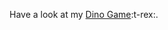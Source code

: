 <p>Have a look at my <a href="https://carolimix.github.io/dino_game/" target="_blank">Dino Game</a>:t-rex:.</p>
